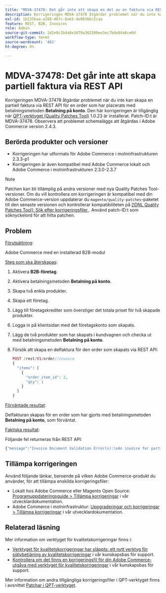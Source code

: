 ```yaml
---
title: "MDVA-37478: Det går inte att skapa en del av en faktura via REST API"
description: Korrigeringen MDVA-37478 åtgärdar problemet när du inte kan skapa en partiell faktura via REST API för en beställning som gjorts med betalningsmetod **Betalning på konto**. Den här korrigeringen är tillgänglig när [QPT-verktyget (Quality Patches Tool)](https://devdocs.magento.com/guides/v2.4/comp-mgr/patching.html#mqp) 1.0.23 är installerat. Patch-ID:t är MDVA-37478. Observera att problemet schemaläggs att åtgärdas i Adobe Commerce version 2.4.3.
exl-id: 1b235baa-a188-467c-8ae5-de0836bc2caa
feature: REST, B2B, Invoices
role: Admin
source-git-commit: 1d2e0c1b4a8e3d79a362500ee3ec7bde84a6ce0d
workflow-type: tm+mt
source-wordcount: '461'
ht-degree: 0%

---
```


# MDVA-37478: Det går inte att skapa partiell faktura via REST API

Korrigeringen MDVA-37478 åtgärdar problemet när du inte kan skapa en partiell faktura via REST API för en order som har placerats med betalningsmetoden **Betalning på konto**. Den här korrigeringen är tillgänglig när [QPT-verktyget (Quality Patches Tool)](https://devdocs.magento.com/guides/v2.4/comp-mgr/patching.html#mqp) 1.0.23 är installerat. Patch-ID:t är MDVA-37478. Observera att problemet schemaläggs att åtgärdas i Adobe Commerce version 2.4.3.

## Berörda produkter och versioner

* Korrigeringen har utformats för Adobe Commerce i molninfrastrukturen 2.3.3-p1
* Korrigeringen är även kompatibel med Adobe Commerce lokalt och Adobe Commerce i molninfrastrukturen 2.3.0-2.3.7

>[!NOTE]
>
>Patchen kan bli tillämplig på andra versioner med nya Quality Patches Tool-versioner. Om du vill kontrollera om korrigeringen är kompatibel med din Adobe Commerce-version uppdaterar du `magento/quality-patches`-paketet till den senaste versionen och kontrollerar kompatibiliteten på [[!DNL Quality Patches Tool]: Sök efter korrigeringsfiler ](https://devdocs.magento.com/quality-patches/tool.html#patch-grid). Använd patch-ID:t som söknyckelord för att hitta patchen.

## Problem

<u>Förutsättning</u>:

Adobe Commerce med en installerad B2B-modul

<u>Steg som ska återskapas</u>:

1. Aktivera **B2B-företag**.
1. Aktivera betalningsmetoden **Betalning på konto**.
1. Skapa två enkla produkter.
1. Skapa ett företag.
1. Lägg till företagskrediter som överstiger det totala priset för två skapade produkter.
1. Logga in på klientsidan med det företagskonto som skapats.
1. Lägg de två produkter som har skapats i kundvagnen och checka ut med betalningsmetoden **Betalning på konto**.
1. Försök att skapa en delfaktura för den order som skapats via REST API:

   ```php
   POST /rest/V1/order//invoice
   {
     "items": [
       {
         "order_item_id": 2,
         "qty": 1
       }
     ]
   }
   ```

<u>Förväntade resultat</u>:

Delfakturan skapas för en order som har gjorts med betalningsmetoden **Betalning på konto**, som förväntat.

<u>Faktiska resultat</u>:

Följande fel returneras från REST API:

```php
{"message":"Invoice Document Validation Error(s):\nAn invoice for partial quantities cannot be issued for this order. To continue, change the specified quantity to the full quantity."}
```

## Tillämpa korrigeringen

Använd följande länkar, beroende på vilken Adobe Commerce-produkt du använder, för att tillämpa enskilda korrigeringsfiler:

* Lokalt hos Adobe Commerce eller Magento Open Source: [Programuppdateringsguide > Tillämpa korrigeringar](https://devdocs.magento.com/guides/v2.4/comp-mgr/patching/mqp.html) i vår utvecklardokumentation.
* Adobe Commerce i molninfrastruktur: [Uppgraderingar och korrigeringar > Tillämpa korrigeringar](https://devdocs.magento.com/cloud/project/project-patch.html) i vår utvecklardokumentation.

## Relaterad läsning

Mer information om verktyget för kvalitetskorrigeringar finns i:

* [Verktyget för kvalitetskorrigeringar har släppts: ett nytt verktyg för självbetjäning av kvalitetskorrigeringar](/help/announcements/adobe-commerce-announcements/magento-quality-patches-released-new-tool-to-self-serve-quality-patches.md) i vår kunskapsbas för support.
* [Kontrollera om det finns en korrigeringsfil för din Adobe Commerce-utgåva med verktyget för kvalitetskorrigeringar](/help/support-tools/patches-available-in-qpt-tool/check-patch-for-magento-issue-with-magento-quality-patches.md) i vår kunskapsbas för support.

Mer information om andra tillgängliga korrigeringsfiler i QPT-verktyget finns i avsnittet [Patchar i QPT-verktyget](https://support.magento.com/hc/en-us/sections/360010506631-Patches-available-in-QPT-tool-).
